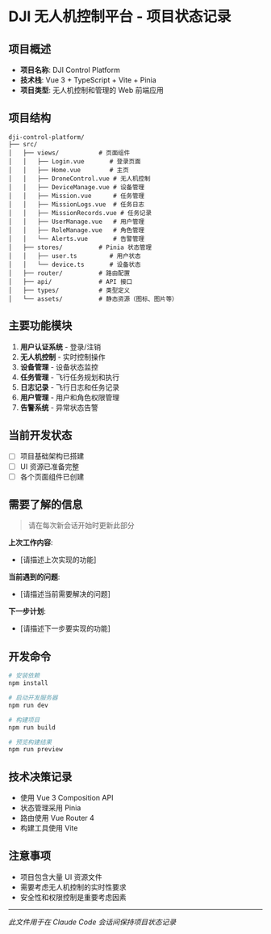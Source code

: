 # DJI 无人机控制平台 - 项目状态记录

## 项目概述
- **项目名称**: DJI Control Platform
- **技术栈**: Vue 3 + TypeScript + Vite + Pinia
- **项目类型**: 无人机控制和管理的 Web 前端应用

## 项目结构
```
dji-control-platform/
├── src/
│   ├── views/           # 页面组件
│   │   ├── Login.vue       # 登录页面
│   │   ├── Home.vue        # 主页
│   │   ├── DroneControl.vue # 无人机控制
│   │   ├── DeviceManage.vue # 设备管理
│   │   ├── Mission.vue      # 任务管理
│   │   ├── MissionLogs.vue  # 任务日志
│   │   ├── MissionRecords.vue # 任务记录
│   │   ├── UserManage.vue   # 用户管理
│   │   ├── RoleManage.vue   # 角色管理
│   │   └── Alerts.vue       # 告警管理
│   ├── stores/          # Pinia 状态管理
│   │   ├── user.ts         # 用户状态
│   │   └── device.ts       # 设备状态
│   ├── router/          # 路由配置
│   ├── api/             # API 接口
│   ├── types/           # 类型定义
│   └── assets/          # 静态资源（图标、图片等）
```

## 主要功能模块
1. **用户认证系统** - 登录/注销
2. **无人机控制** - 实时控制操作
3. **设备管理** - 设备状态监控
4. **任务管理** - 飞行任务规划和执行
5. **日志记录** - 飞行日志和任务记录
6. **用户管理** - 用户和角色权限管理
7. **告警系统** - 异常状态告警

## 当前开发状态
- [ ] 项目基础架构已搭建
- [ ] UI 资源已准备完整
- [ ] 各个页面组件已创建

## 需要了解的信息
> 请在每次新会话开始时更新此部分

**上次工作内容**:
- [请描述上次实现的功能]

**当前遇到的问题**:
- [请描述当前需要解决的问题]

**下一步计划**:
- [请描述下一步要实现的功能]

## 开发命令
```bash
# 安装依赖
npm install

# 启动开发服务器
npm run dev

# 构建项目
npm run build

# 预览构建结果
npm run preview
```

## 技术决策记录
- 使用 Vue 3 Composition API
- 状态管理采用 Pinia
- 路由使用 Vue Router 4
- 构建工具使用 Vite

## 注意事项
- 项目包含大量 UI 资源文件
- 需要考虑无人机控制的实时性要求
- 安全性和权限控制是重要考虑因素

---
*此文件用于在 Claude Code 会话间保持项目状态记录*